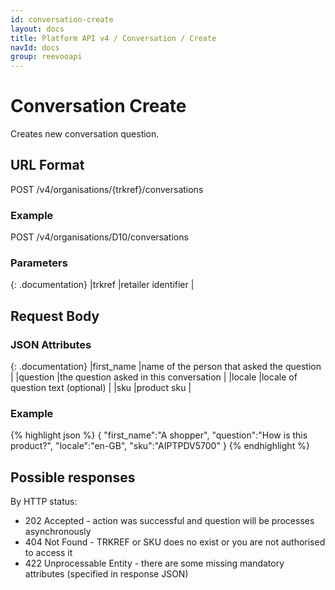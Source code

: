 ```yaml
---
id: conversation-create
layout: docs
title: Platform API v4 / Conversation / Create
navId: docs
group: reevooapi
---
```


# Conversation Create

Creates new conversation question.


## URL Format
POST /v4/organisations/{trkref}/conversations

### Example
POST /v4/organisations/D10/conversations

### Parameters

{: .documentation}
|trkref     |retailer identifier         |

## Request Body

### JSON Attributes

{: .documentation}
|first_name      |name of the person that asked the question                   |
|question        |the question asked in this conversation                      |
|locale          |locale of question text (optional)                           |
|sku             |product sku                                                  |

### Example
{% highlight json %}
{
   "first_name":"A shopper",
   "question":"How is this product?",
   "locale":"en-GB",
   "sku":"AIPTPDV5700"
}
{% endhighlight %}

## Possible responses

By HTTP status:

 * 202 Accepted - action was successful and question will be processes asynchronously
 * 404 Not Found - TRKREF or SKU does no exist or you are not authorised to access it
 * 422 Unprocessable Entity - there are some missing mandatory attributes (specified in response JSON)
